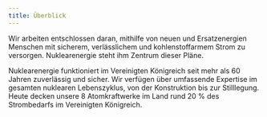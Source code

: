 ```yaml
---
title: Überblick
---
```


Wir arbeiten entschlossen daran, mithilfe von neuen und Ersatzenergien Menschen mit sicherem, verlässlichem und kohlenstoffarmem Strom zu versorgen. Nuklearenergie steht ihm Zentrum dieser Pläne.

Nuklearenergie funktioniert im Vereinigten Königreich seit mehr als 60 Jahren zuverlässig und sicher. Wir verfügen über umfassende Expertise im gesamten nuklearen Lebenszyklus, von der Konstruktion bis zur Stilllegung. Heute decken unsere 8 Atomkraftwerke im Land rund 20 % des Strombedarfs im Vereinigten Königreich.
